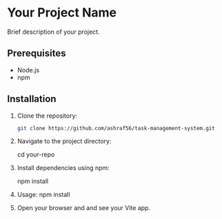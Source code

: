 # Your Project Name

Brief description of your project.

## Prerequisites

- Node.js
- npm

## Installation

1. Clone the repository:

   ```bash
   git clone https://github.com/ashraf56/task-management-system.git
2. Navigate to the project directory:
                        
    cd your-repo

3. Install dependencies using npm:

    npm install


4. Usage: 
    npm install

5. Open your browser and and see your Vite app.
